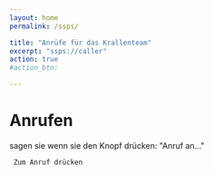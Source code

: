 ```yaml
---
layout: home
permalink: /ssps/

title: "Anrüfe für das Krallenteam"
excerpt: "ssps://caller"
action: true
#action_btn:

---
```


# Anrufen
sagen sie wenn sie den Knopf drücken: "Anruf an..."

     Zum Anruf drücken 
